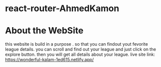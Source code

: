 # react-router-AhmedKamon

# About the WebSite
 this website is build in a purpose . so that you can findout yout fevorite league details.
you can scroll and find out your league and just click on the explore button. then you will get all details about your league.
live site link: https://wonderful-kalam-1ed615.netlify.app/
